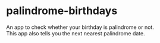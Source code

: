 # palindrome-birthdays
 An app to check whether your birthday is palindrome or not. <br>
 This app also tells you the next nearest palindrome date.
